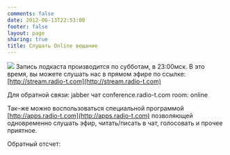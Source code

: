 ```yaml
---
comments: false
date: 2012-06-13T22:53:00
footer: false
layout: page
sharing: true
title: Слушать Online вещание
---
```


![](/images/listen.jpg)
Запись подкаста производится по субботам, в 23:00мск. В это время, вы можете слушать нас в прямом эфире по ссылке: [http://stream.radio-t.com](http://stream.radio-t.com)

Для обратной связи: jabber чат conference.radio-t.com room: online

Так–же можно воспользоваться специальной программой [http://apps.radio-t.com](http://apps.radio-t.com) позволяющей одновременно слушать эфир, читать/писать в чат, голосовать и прочее приятное.


Обратный отсчет: <span id="timer"></span>

<script>
function setShowTimer() {
    function getUnits(value, units) {
        return (/^[0,2-9]?[1]$/.test(value)) ? units[0] : ((/^[0,2-9]?[2-4]$/.test(value)) ? units[1] : units[2])
    }

    var timeInMoscow = new Date();
    timeInMoscow.setMinutes(timeInMoscow.getMinutes() + timeInMoscow.getTimezoneOffset() + 3 * 60);

    var nextShow = new Date(timeInMoscow);
    nextShow.setDate(nextShow.getDate() + 6 - nextShow.getDay());
    nextShow.setHours(23, 0, 0, 0);

    var totalSeconds = Math.floor((nextShow - timeInMoscow) / 1000);

    if (totalSeconds < 0) {
        return "Вещаем!";
    }

    var seconds = totalSeconds % 60,
        minutes = Math.round((totalSeconds - seconds) / 60) % 60,
        hours = Math.round((totalSeconds - seconds - minutes * 60) / 3600),
        days = (hours - hours % 24) / 24;

    hours %= 24;

    var result = "",
        daysList = ['день', 'дня', 'дней'],
        hoursList = ['час', 'часа', 'часов'],
        minutesList = ['минута', 'минуты', 'минут'],
        secondsList = ['секунда', 'секунды', 'секунд'];

    if (days > 0) {
        result += days + ' ' + getUnits(days, daysList) + ' ';
    }

    result += (('0' + hours).slice(-2) + ' ' + getUnits(hours, hoursList) + ' ') + 
              (('0' + minutes).slice(-2) + ' ' + getUnits(minutes, minutesList) + ' ') + 
              (('0' + seconds).slice(-2) + ' ' + getUnits(seconds, secondsList));

    return result;
}

var t = document.getElementById('timer');

t.textContent = setShowTimer();
window.setInterval(function() {
    t.textContent = setShowTimer();
}, 999);
</script>
